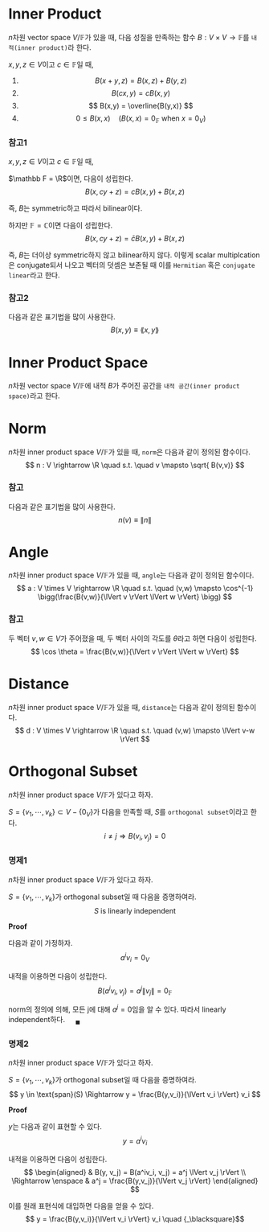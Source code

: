# Inner Product
$n$차원 vector space $V / \mathbb F$가 있을 때, 다음 성질을 만족하는 함수 $B:V \times V \rightarrow \mathbb F$를 `내적(inner product)`라 한다.

$x,y,z \in V$이고 $c \in \mathbb F$일 때,
1. $$ B(x+y, z) = B(x,z) + B(y,z) $$
2. $$ B(cx,y) = cB(x,y) $$
3. $$ B(x,y) = \overline{B(y,x)} $$
4. $$ 0 \le B(x,x) \quad (B(x,x) = 0_\mathbb F \text{ when } x = 0_V ) $$

### 참고1
$x,y,z \in V$이고 $c \in \mathbb F$일 때,

$\mathbb F = \R$이면, 다음이 성립한다.
$$ B(x,cy + z) = c B(x,y) + B(x,z) $$

즉, $B$는 symmetric하고 따라서 bilinear이다.

하지만 $\mathbb F = \mathbb C$이면 다음이 성립한다.
$$ B(x,cy + z) = \bar c B(x,y) + B(x,z) $$

즉, $B$는 더이상 symmetric하지 않고 bilinear하지 않다. 이렇게 scalar multiplcation은 conjugate되서 나오고 벡터의 덧셈은 보존될 때 이를 `Hermitian` 혹은 `conjugate linear`라고 한다.

### 참고2
다음과 같은 표기법을 많이 사용한다.
$$ B(x,y) \equiv \lang x,y \rang $$

# Inner Product Space
$n$차원 vector space $V / \mathbb F$에 내적 $B$가 주어진 공간을 `내적 공간(inner product space)`라고 한다.

# Norm
$n$차원 inner product space $V / \mathbb F$가 있을 때, `norm`은 다음과 같이 정의된 함수이다.
$$ n : V \rightarrow \R \quad s.t. \quad v \mapsto \sqrt{ B(v,v)} $$

### 참고
다음과 같은 표기법을 많이 사용한다.
$$ n(v) \equiv \lVert n \rVert $$

# Angle
$n$차원 inner product space $V / \mathbb F$가 있을 때, `angle`는 다음과 같이 정의된 함수이다.
$$ a : V \times V \rightarrow \R \quad s.t. \quad (v,w) \mapsto \cos^{-1} \bigg(\frac{B(v,w)}{\lVert v \rVert \lVert w \rVert} \bigg) $$

### 참고
두 벡터 $v,w \in V$가 주어졌을 때, 두 벡터 사이의 각도를 $\theta$라고 하면 다음이 성립한다.
$$ \cos \theta =  \frac{B(v,w)}{\lVert v \rVert \lVert w \rVert} $$


# Distance
$n$차원 inner product space $V / \mathbb F$가 있을 때, `distance`는 다음과 같이 정의된 함수이다.
$$ d : V \times V \rightarrow \R \quad s.t. \quad (v,w) \mapsto \lVert v-w \rVert $$



# Orthogonal Subset
$n$차원 inner product space $V / \mathbb F$가 있다고 하자.

$S = \{ v_1, \cdots, v_k \} \subset V - \{ 0_V\}$가 다음을 만족할 때, $S$를 `orthogonal subset`이라고 한다.
$$ i \neq j \Rightarrow B(v_i, v_j) = 0 $$

### 명제1
$n$차원 inner product space $V / \mathbb F$가 있다고 하자.

$S = \{ v_1, \cdots, v_k \}$가 orthogonal subset일 때 다음을 증명하여라.
$$ S \text { is linearly independent} $$

**Proof**

다음과 같이 가정하자.
$$ a^iv_i = 0_V $$

내적을 이용하면 다음이 성립한다.
$$ B(a^iv_i, v_j) = a^j \lVert v_j \rVert = 0_\mathbb F $$

norm의 정의에 의해, 모든 j에 대해 $a^j = 0$임을 알 수 있다. 따라서 linearly independent하다. $\quad {_\blacksquare}$

### 명제2
$n$차원 inner product space $V / \mathbb F$가 있다고 하자.

$S = \{ v_1, \cdots, v_k \}$가 orthogonal subset일 때 다음을 증명하여라.
$$ y \in \text{span}(S) \Rightarrow y = \frac{B(y,v_i)}{\lVert v_i \rVert} v_i $$

**Proof** 

$y$는 다음과 같이 표현할 수 있다.
$$ y = a^iv_i $$

내적을 이용하면 다음이 성립한다.
$$ \begin{aligned} & B(y, v_j) = B(a^iv_i, v_j) = a^j \lVert v_j \rVert \\ \Rightarrow \enspace & a^j = \frac{B(y,v_j)}{\lVert v_j \rVert} \end{aligned}  $$

이를 원래 표현식에 대입하면 다음을 얻을 수 있다.
$$ y = \frac{B(y,v_i)}{\lVert v_i \rVert} v_i \quad {_\blacksquare}$$